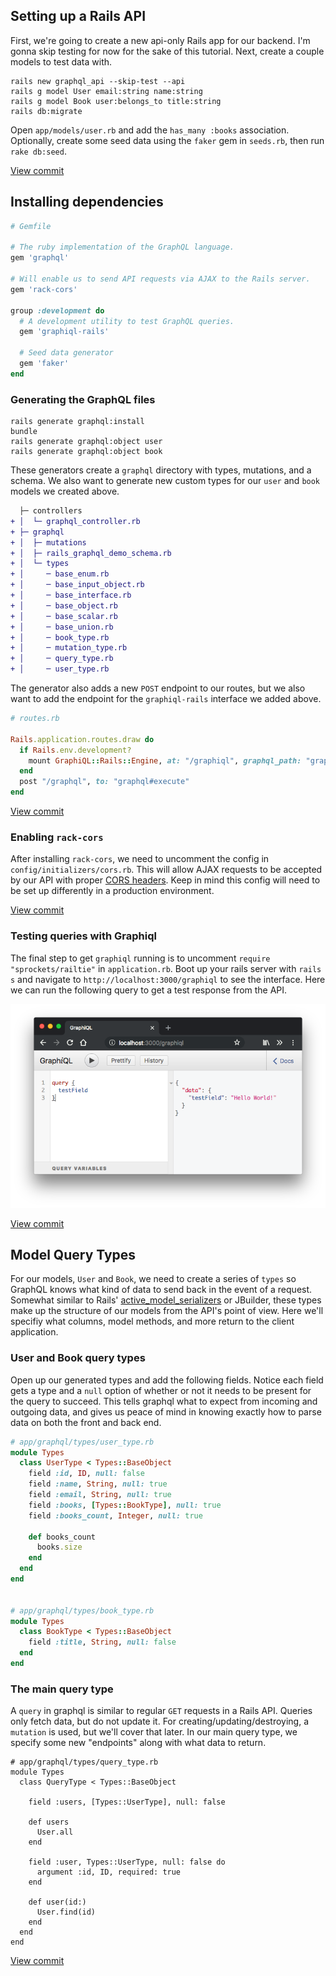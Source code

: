## Setting up a Rails API

First, we're going to create a new api-only Rails app for our backend. I'm gonna skip testing for now for the sake of this tutorial. Next, create a couple models to test data with.

```
rails new graphql_api --skip-test --api
rails g model User email:string name:string
rails g model Book user:belongs_to title:string
rails db:migrate
```

Open `app/models/user.rb` and add the `has_many :books` association.
Optionally, create some seed data using the `faker` gem in `seeds.rb`, then run `rake db:seed`.

[View commit](https://github.com/mattboldt/rails_graphql_demo/commit/6b4dae1644a552e3a9842b811b055fecce26763f)

## Installing dependencies

```ruby
# Gemfile

# The ruby implementation of the GraphQL language.
gem 'graphql'

# Will enable us to send API requests via AJAX to the Rails server.
gem 'rack-cors'

group :development do
  # A development utility to test GraphQL queries.
  gem 'graphiql-rails'

  # Seed data generator
  gem 'faker'
end
```

### Generating the GraphQL files

```
rails generate graphql:install
bundle
rails generate graphql:object user
rails generate graphql:object book
```

These generators create a `graphql` directory with types, mutations, and a schema. We also want to generate new custom types for our `user` and `book` models we created above.

```diff
  ├─ controllers
+ │  └─ graphql_controller.rb
+ ├─ graphql
+ │  ├─ mutations
+ │  ├─ rails_graphql_demo_schema.rb
+ │  └─ types
+ │     ─ base_enum.rb
+ │     ─ base_input_object.rb
+ │     ─ base_interface.rb
+ │     ─ base_object.rb
+ │     ─ base_scalar.rb
+ │     ─ base_union.rb
+ │     ─ book_type.rb
+ │     ─ mutation_type.rb
+ │     ─ query_type.rb
+ │     ─ user_type.rb
```

The generator also adds a new `POST` endpoint to our routes, but we also want to add the endpoint for the `graphiql-rails` interface we added above.

```ruby
# routes.rb

Rails.application.routes.draw do
  if Rails.env.development?
    mount GraphiQL::Rails::Engine, at: "/graphiql", graphql_path: "graphql#execute"
  end
  post "/graphql", to: "graphql#execute"
end

```

[View commit](https://github.com/mattboldt/rails_graphql_demo/commit/0c9b56aa4b0aea178856aebd5832337763826daf)

### Enabling `rack-cors`

After installing `rack-cors`, we need to uncomment the config in `config/initializers/cors.rb`. This will allow AJAX requests to be accepted by our API with proper [CORS headers](https://developer.mozilla.org/en-US/docs/Web/HTTP/CORS). Keep in mind this config will need to be set up differently in a production environment.

[View commit](https://github.com/mattboldt/rails_graphql_demo/commit/693f5f40dae3aecdc7d7c16f3632aeb153b2f83d)


### Testing queries with Graphiql

The final step to get `graphiql` running is to uncomment `require "sprockets/railtie"` in `application.rb`. Boot up your rails server with `rails s` and navigate to `http://localhost:3000/graphiql` to see the interface. Here we can run the following query to get a test response from the API.

![graphiql demo](./images/graphiql_demo.png)

[View commit](https://github.com/mattboldt/rails_graphql_demo/commit/8253186e052bc1ebd02ccf8524cd19f32c22597f)

## Model Query Types

For our models, `User` and `Book`, we need to create a series of `types` so GraphQL knows what kind of data to send back in the event of a request. Somewhat similar to Rails' [active_model_serializers](https://github.com/rails-api/active_model_serializers) or JBuilder, these types make up the structure of our models from the API's point of view. Here we'll specifiy what columns, model methods, and more return to the client application.

### User and Book query types

Open up our generated types and add the following fields. Notice each field gets a type and a `null` option of whether or not it needs to be present for the query to succeed. This tells graphql what to expect from incoming and outgoing data, and gives us peace of mind in knowing exactly how to parse data on both the front and back end. 

```ruby
# app/graphql/types/user_type.rb
module Types
  class UserType < Types::BaseObject
    field :id, ID, null: false
    field :name, String, null: true
    field :email, String, null: true
    field :books, [Types::BookType], null: true
    field :books_count, Integer, null: true

    def books_count
      books.size
    end
  end
end


# app/graphql/types/book_type.rb
module Types
  class BookType < Types::BaseObject
    field :title, String, null: false
  end
end
```

### The main query type

A `query` in graphql is similar to regular `GET` requests in a Rails API. Queries only fetch data, but do not update it. For creating/updating/destroying, a `mutation` is used, but we'll cover that later. In our main query type, we specify some new "endpoints" along with what data to return.

```
# app/graphql/types/query_type.rb
module Types
  class QueryType < Types::BaseObject

    field :users, [Types::UserType], null: false

    def users
      User.all
    end

    field :user, Types::UserType, null: false do
      argument :id, ID, required: true
    end

    def user(id:)
      User.find(id)
    end
  end
end
```

[View commit](https://github.com/mattboldt/rails_graphql_demo/commit/e062713d17f8fb65c9d0a4cb31a4014cf795376a)
